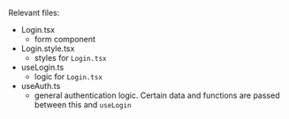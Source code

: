 Relevant files:

-   Login.tsx
    -   form component
-   Login.style.tsx
    -   styles for `Login.tsx`
-   useLogin.ts
    -   logic for `Login.tsx`
-   useAuth.ts
    -   general authentication logic. Certain data and functions are passed between this and `useLogin`
